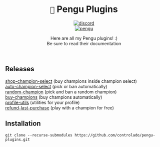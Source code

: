 <div align="center">

# `🐧` Pengu Plugins <br>

[![discord](https://dcbadge.vercel.app/api/shield/854886148455399436?style=flat)](https://discordapp.com/users/854886148455399436) <br>
[![pengu](https://dcbadge.vercel.app/api/server/9Ubaf7xCRe?style=flat)](https://discord.gg/9Ubaf7xCRe)

Here are all my Pengu plugins! :) <br>
Be sure to read their documentation

</div>
<br>

## Releases

[shop-champion-select](https://github.com/controlado/shop-champion-select) (buy champions inside champion select) <br>
[auto-champion-select](https://github.com/controlado/auto-champion-select) (pick or ban automatically) <br>
[random-champion](https://github.com/controlado/random-champion) (pick and ban a random champion) <br>
[buy-champions](https://github.com/controlado/buy-champions) (buy champions automatically) <br>
[profile-utils](https://github.com/controlado/profile-utils) (utilities for your profile) <br>
[refund-last-purchase](https://github.com/controlado/refund-last-purchase) (play with a champion for free)

## Installation

    git clone --recurse-submodules https://github.com/controlado/pengu-plugins.git
